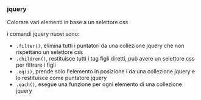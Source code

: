 ### jquery
Colorare vari elementi in base a un selettore css

i comandi jquery nuovi sono:
 - `.filter()`, elimina tutti i puntatori da una collezione jquery che non rispettano un selettore css
 - `.children()`, restituisce tutti i tag figli diretti, può avere un selettore css per filtrare i figli
 - `.eq(i)`, prende solo l'elemento in posizione i da una collezione jquery e lo restituisce come puntatore jquery
 - `.each()`, esegue una funzione per ogni elemento di una collezione jquery

